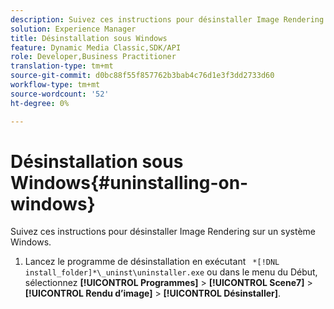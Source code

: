 ```yaml
---
description: Suivez ces instructions pour désinstaller Image Rendering sur un système Windows.
solution: Experience Manager
title: Désinstallation sous Windows
feature: Dynamic Media Classic,SDK/API
role: Developer,Business Practitioner
translation-type: tm+mt
source-git-commit: d0bc88f55f857762b3bab4c76d1e3f3dd2733d60
workflow-type: tm+mt
source-wordcount: '52'
ht-degree: 0%

---
```



# Désinstallation sous Windows{#uninstalling-on-windows}

Suivez ces instructions pour désinstaller Image Rendering sur un système Windows.

1. Lancez le programme de désinstallation en exécutant ` *[!DNL install_folder]*\_uninst\uninstaller.exe` ou dans le menu du Début, sélectionnez **[!UICONTROL Programmes]** > **[!UICONTROL Scene7]** > **[!UICONTROL Rendu d’image]** > **[!UICONTROL Désinstaller]**.
